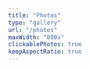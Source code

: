 ```yaml
---
title: "Photos"
type: "gallery"
url: "/photos"
maxWidth: "800x"
clickablePhotos: true
keepAspectRatio: true
---
```

